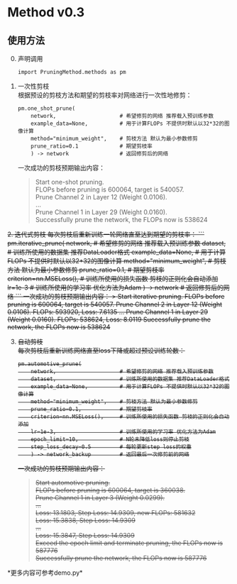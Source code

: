 # Method v0.3

## 使用方法
0. 声明调用  
    ```
    import PruningMethod.methods as pm
    ```
    
1. 一次性剪枝  
    根据预设的剪枝方法和期望的剪枝率对网络进行一次性地修剪：
    ```
    pm.one_shot_prune(
        network,                    # 希望修剪的网络 推荐载入预训练参数
        example_data=None,          # 用于计算FLOPs 不提供时默认以32*32的图像计算
        method="minimum_weight",    # 剪枝方法 默认为最小参数修剪
        prune_ratio=0.1             # 期望剪枝率
        ) -> network                # 返回修剪后的网络
    ```
    一次成功的剪枝预期输出内容：
    >   Start one-shot pruning.  
        FLOPs before pruning is 600064, target is 540057.  
        Prune Channel 2 in Layer 12 (Weight 0.0106).  
        ...  
        Prune Channel 1 in Layer 29 (Weight 0.0160).  
        Successfully prune the network, the FLOPs now is 538624
<del>
2. 迭代式剪枝  
    每次剪枝后重新训练一轮网络直至达到期望的剪枝率：
    ```
    pm.iterative_prune(
        network,                    # 希望修剪的网络 推荐载入预训练参数
        dataset,                    # 训练所使用的数据集 推荐DataLoader格式
        example_data=None,          # 用于计算FLOPs 不提供时默认以32*32的图像计算
        method="minimum_weight",    # 剪枝方法 默认为最小参数修剪
        prune_ratio=0.1,            # 期望剪枝率
        criterion=nn.MSELoss(),     # 训练所使用的损失函数 剪枝的正则化会自动添加
        lr=1e-3                     # 训练所使用的学习率 优化方法为Adam
        ) -> network                # 返回修剪后的网络
    ```
    一次成功的剪枝预期输出内容：
    >   Start iterative pruning.  
        FLOPs before pruning is 600064, target is 540057.  
        Prune Channel 2 in Layer 12 (Weight 0.0106).  
        FLOPs: 593920,  Loss: 7.6135  
        ...  
        Prune Channel 1 in Layer 29 (Weight 0.0160).
        FLOPs: 538624,  Loss: 8.0119
        Successfully prune the network, the FLOPs now is 538624
        
3. 自动剪枝  
    每次剪枝后重新训练网络直至loss下降或超过预设训练轮数：
    ```
    pm.automotive_prune(
        network,                    # 希望修剪的网络 推荐载入预训练参数
        dataset,                    # 训练所使用的数据集 推荐DataLoader格式
        example_data=None,          # 用于计算FLOPs 不提供时默认以32*32的图像计算
        method="minimum_weight",    # 剪枝方法 默认为最小参数修剪
        prune_ratio=0.1,            # 期望剪枝率
        criterion=nn.MSELoss(),     # 训练所使用的损失函数 剪枝的正则化会自动添加
        lr=1e-3,                    # 训练所使用的学习率 优化方法为Adam
        epoch_limit=10,             # N轮未降低loss则停止剪枝
        step_loss_decay=0.5         # 每轮更新step loss的权重
        ) -> network_backup         # 返回最后一次修剪前的网络
    ```
    一次成功的剪枝预期输出内容：
    >   Start automotive pruning.  
        FLOPs before pruning is 600064, target is 360038.  
        Prune Channel 1 in Layer 3 (Weight 0.0299).  
        ...  
        Loss: 13.1803, Step Loss: 14.9309, new FLOPs: 581632  
        Loss: 15.3838, Step Loss: 14.9309  
        ...  
        Loss: 15.3847, Step Loss: 14.9309  
        Exceed the epoch limit and terminate pruning, the FLOPs now is 587776  
        Successfully prune the network, the FLOPs now is 587776  
</del>
*更多内容可参考demo.py*